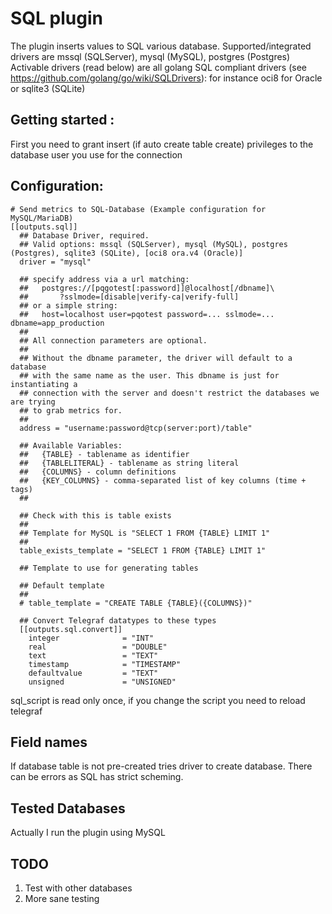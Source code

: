 # SQL plugin

The plugin inserts values to SQL various database.
Supported/integrated drivers are mssql (SQLServer), mysql (MySQL), postgres (Postgres)
Activable drivers (read below) are all golang SQL compliant drivers (see https://github.com/golang/go/wiki/SQLDrivers): for instance oci8 for Oracle or sqlite3 (SQLite)

## Getting started :
First you need to grant insert (if auto create table create) privileges to the database user you use for the connection

## Configuration:

```
# Send metrics to SQL-Database (Example configuration for MySQL/MariaDB)
[[outputs.sql]]
  ## Database Driver, required.
  ## Valid options: mssql (SQLServer), mysql (MySQL), postgres (Postgres), sqlite3 (SQLite), [oci8 ora.v4 (Oracle)]
  driver = "mysql"

  ## specify address via a url matching:
  ##   postgres://[pqgotest[:password]]@localhost[/dbname]\
  ##       ?sslmode=[disable|verify-ca|verify-full]
  ## or a simple string:
  ##   host=localhost user=pqotest password=... sslmode=... dbname=app_production
  ##
  ## All connection parameters are optional.
  ##
  ## Without the dbname parameter, the driver will default to a database
  ## with the same name as the user. This dbname is just for instantiating a
  ## connection with the server and doesn't restrict the databases we are trying
  ## to grab metrics for.
  ##
  address = "username:password@tcp(server:port)/table"

  ## Available Variables:
  ##   {TABLE} - tablename as identifier
  ##   {TABLELITERAL} - tablename as string literal
  ##   {COLUMNS} - column definitions
  ##   {KEY_COLUMNS} - comma-separated list of key columns (time + tags)
  ##

  ## Check with this is table exists
  ##
  ## Template for MySQL is "SELECT 1 FROM {TABLE} LIMIT 1"
  ##
  table_exists_template = "SELECT 1 FROM {TABLE} LIMIT 1"

  ## Template to use for generating tables

  ## Default template
  ##
  # table_template = "CREATE TABLE {TABLE}({COLUMNS})"

  ## Convert Telegraf datatypes to these types
  [[outputs.sql.convert]]
    integer              = "INT"
    real                 = "DOUBLE"
    text                 = "TEXT"
    timestamp            = "TIMESTAMP"
    defaultvalue         = "TEXT"
    unsigned             = "UNSIGNED"
```
sql_script is read only once, if you change the script you need to reload telegraf

## Field names
If database table is not pre-created tries driver to create database. There can be errors as
SQL has strict scheming.

## Tested Databases
Actually I run the plugin using MySQL

## TODO
1) Test with other databases
2) More sane testing
